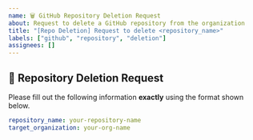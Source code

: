 ```yaml
---
name: 🗑️ GitHub Repository Deletion Request
about: Request to delete a GitHub repository from the organization
title: "[Repo Deletion] Request to delete <repository_name>"
labels: ["github", "repository", "deletion"]
assignees: []
---
```


## 📄 Repository Deletion Request

Please fill out the following information **exactly** using the format shown below.

```yaml
repository_name: your-repository-name
target_organization: your-org-name
